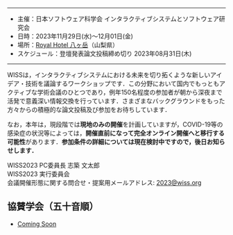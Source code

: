 ----

- 主催：日本ソフトウェア科学会 インタラクティブシステムとソフトウェア研究会
- 日時：2023年11月29日(水)～12月01日(金)
- 場所：[Royal Hotel 八ヶ岳](https://www.daiwaresort.jp/yatsugadake/index.html)（山梨県）
- スケジュール：登壇発表論文投稿締め切り 2023年08月31日(木)

----
WISSは，インタラクティブシステムにおける未来を切り拓くような新しいアイデア・技術を議論するワークショップです．この分野において国内でもっともアクティブな学術会議のひとつであり，例年150名程度の参加者が朝から深夜まで活発で意義深い情報交換を行っています．さまざまなバックグラウンドをもった方々からの積極的な論文投稿及び参加をお待ちしています．

なお，本年は，現段階では**現地のみの開催**を計画していますが，COVID-19等の感染症の状況等によっては，**開催直前になって完全オンライン開催へと移行する可能性**があります．**参加条件の詳細については現在検討中ですので，後日お知らせします．**


WISS2023 PC委員長 志築 文太郎<br />
WISS2023 実行委員会<br />
会議開催形態に関する問合せ・提案用メールアドレス: [2023@wiss.org](mailto:2023@wiss.org)

## 協賛学会（五十音順）

- [Coming Soon](./)
